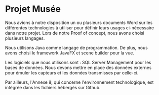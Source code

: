 
<h1>Projet Musée</h1>

Nous avions à notre disposition un ou plusieurs documents Word sur les différentes technologies à utiliser pour définir leurs usages ci-nécessaire dans notre projet. 
Lors de notre Proof of concept, nous avons choisi plusieurs langages.

Nous utilisons Java comme langage de programmation.
De plus, nous avons choisi le framework JavaFX et scene builder pour la vue.


Les logiciels que nous utilisons sont : SQL Server Management pour les bases de données.
Nous devons mettre en place des données externes pour émuler les capteurs et les données transmisses par celle-ci.

Par ailleurs, l'Annexe 8, qui concerne l'environnement technologique, est intégrée dans les fichiers hébergés sur Github.
